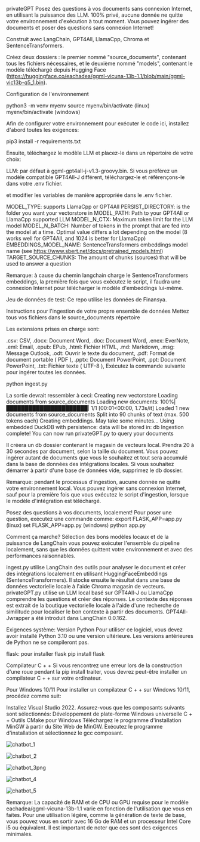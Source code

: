 privateGPT
Posez des questions à vos documents sans connexion Internet, en utilisant la puissance des LLM. 100% privé, aucune donnée ne quitte votre environnement d'exécution à tout moment. Vous pouvez ingérer des documents et poser des questions sans connexion Internet!

Construit avec LangChain, GPT4All, LlamaCpp, Chroma et SentenceTransformers.

Créez deux dossiers : le premier nommé "source_documents", contenant tous les fichiers nécessaires, et le deuxième nommé "models", contenant le modèle téléchargé depuis Hugging Face (https://huggingface.co/eachadea/ggml-vicuna-13b-1.1/blob/main/ggml-vic13b-q5_1.bin).


Configuration de l'environnement
 
python3 -m venv myenv
source myenv/bin/activate (linux)
myenv/bin/activate    (windows)



Afin de configurer votre environnement pour exécuter le code ici, installez d'abord toutes les exigences:

pip3 install -r requirements.txt


Ensuite, téléchargez le modèle LLM et placez-le dans un répertoire de votre choix:

LLM: par défaut à ggml-gpt4all-j-v1.3-groovy.bin. Si vous préférez un modèle compatible GPT4All-J différent, téléchargez-le et référençons-le dans votre .env fichier.


et modifier les variables de manière appropriée dans le .env fichier.

MODEL_TYPE: supports LlamaCpp or GPT4All
PERSIST_DIRECTORY: is the folder you want your vectorstore in
MODEL_PATH: Path to your GPT4All or LlamaCpp supported LLM
MODEL_N_CTX: Maximum token limit for the LLM model
MODEL_N_BATCH: Number of tokens in the prompt that are fed into the model at a time. Optimal value differs a lot depending on the model (8 works well for GPT4All, and 1024 is better for LlamaCpp)
EMBEDDINGS_MODEL_NAME: SentenceTransformers embeddings model name (see https://www.sbert.net/docs/pretrained_models.html)
TARGET_SOURCE_CHUNKS: The amount of chunks (sources) that will be used to answer a question


Remarque: à cause du chemin langchain charge le SentenceTransformers embeddings, la première fois que vous exécutez le script, il faudra une connexion Internet pour télécharger le modèle d'embeddings lui-même.


Jeu de données de test:
Ce repo utilise les données de Finansya.

Instructions pour l'ingestion de votre propre ensemble de données
Mettez tous vos fichiers dans le source_documents répertoire

Les extensions prises en charge sont:

.csv: CSV,
.docx: Document Word,
.doc: Document Word,
.enex: EverNote,
.eml: Email,
.epub: EPub,
.html: Fichier HTML,
.md: Markdown,
.msg: Message Outlook,
.odt: Ouvrir le texte du document,
.pdf: Format de document portable ( PDF ),
.pptx: Document PowerPoint,
.ppt: Document PowerPoint,
.txt: Fichier texte ( UTF-8 ),
Exécutez la commande suivante pour ingérer toutes les données.

python ingest.py

La sortie devrait ressembler à ceci:
Creating new vectorstore
Loading documents from source_documents
Loading new documents: 100%|██████████████████████| 1/1 [00:01<00:00,  1.73s/it]
Loaded 1 new documents from source_documents
Split into 90 chunks of text (max. 500 tokens each)
Creating embeddings. May take some minutes...
Using embedded DuckDB with persistence: data will be stored in: db
Ingestion complete! You can now run privateGPT.py to query your documents

Il créera un db dossier contenant le magasin de vecteurs local. Prendra 20 à 30 secondes par document, selon la taille du document. Vous pouvez ingérer autant de documents que vous le souhaitez et tout sera accumulé dans la base de données des intégrations locales. Si vous souhaitez démarrer à partir d'une base de données vide, supprimez le db dossier.

Remarque: pendant le processus d'ingestion, aucune donnée ne quitte votre environnement local. Vous pouvez ingérer sans connexion Internet, sauf pour la première fois que vous exécutez le script d'ingestion, lorsque le modèle d'intégration est téléchargé.

Posez des questions à vos documents, localement!
Pour poser une question, exécutez une commande comme:
export FLASK_APP=app.py (linux)
set FLASK_APP=app.py (windows)
python app.py



Comment ça marche?
Sélection des bons modèles locaux et de la puissance de LangChain vous pouvez exécuter l'ensemble du pipeline localement, sans que les données quittent votre environnement et avec des performances raisonnables.

ingest.py utilise LangChain des outils pour analyser le document et créer des intégrations localement en utilisant HuggingFaceEmbeddings (SentenceTransformers). Il stocke ensuite le résultat dans une base de données vectorielle locale à l'aide Chroma magasin de vecteurs.
privateGPT.py utilise un LLM local basé sur GPT4All-J ou LlamaCpp comprendre les questions et créer des réponses. Le contexte des réponses est extrait de la boutique vectorielle locale à l'aide d'une recherche de similitude pour localiser le bon contexte à partir des documents.
GPT4All-Jwrapper a été introduit dans LangChain 0.0.162.


Exigences système:
Version Python
Pour utiliser ce logiciel, vous devez avoir installé Python 3.10 ou une version ultérieure. Les versions antérieures de Python ne se compileront pas.

flask:
pour installer flask pip install flask

Compilateur C + +
Si vous rencontrez une erreur lors de la construction d'une roue pendant la pip install traiter, vous devrez peut-être installer un compilateur C + + sur votre ordinateur.

Pour Windows 10/11
Pour installer un compilateur C + + sur Windows 10/11, procédez comme suit:

Installez Visual Studio 2022.
Assurez-vous que les composants suivants sont sélectionnés:
Développement de plate-forme Windows universelle
C + + Outils CMake pour Windows
Téléchargez le programme d'installation MinGW à partir du Site Web de MinGW.
Exécutez le programme d'installation et sélectionnez le gcc composant.



![chatbot_1](https://github.com/Amelghz/internship2023-chatbot/assets/92169711/83f5cfa2-a030-4d73-b05d-06dac318ec74)

![chatbot_2](https://github.com/Amelghz/internship2023-chatbot/assets/92169711/e5ca8dc1-c334-4da9-aeaa-6ded0013318e)

![chatbot_3png](https://github.com/Amelghz/internship2023-chatbot/assets/92169711/e05d887e-2a14-4d07-a6e2-766c137e2933)


![chatbot_4](https://github.com/Amelghz/internship2023-chatbot/assets/92169711/53851b36-04f5-42f3-97fa-0f7420c31258)


![chatbot_5](https://github.com/Amelghz/internship2023-chatbot/assets/92169711/79f031cb-998d-45fa-a1f8-7b7ef62d4d51)



Remarque:
La capacité de RAM et de CPU ou GPU requise pour le modèle eachadea/ggml-vicuna-13b-1.1 varie en fonction de l'utilisation que vous en faites. Pour une utilisation légère, comme la génération de texte de base, vous pouvez vous en sortir avec 16 Go de RAM et un processeur Intel Core i5 ou équivalent.
Il est important de noter que ces sont des exigences minimales. 
